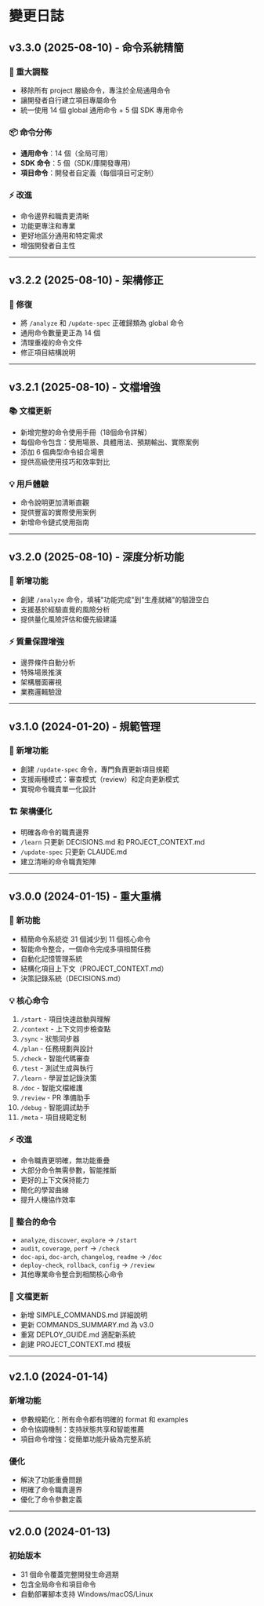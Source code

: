 # 變更日誌

## v3.3.0 (2025-08-10) - 命令系統精簡

### 🎯 重大調整
- 移除所有 project 層級命令，專注於全局通用命令
- 讓開發者自行建立項目專屬命令
- 統一使用 14 個 global 通用命令 + 5 個 SDK 專用命令

### 📦 命令分佈
- **通用命令**：14 個（全局可用）
- **SDK 命令**：5 個（SDK/庫開發專用）
- **項目命令**：開發者自定義（每個項目可定制）

### ⚡ 改進
- 命令邊界和職責更清晰
- 功能更專注和專業
- 更好地區分通用和特定需求
- 增強開發者自主性

---

## v3.2.2 (2025-08-10) - 架構修正

### 🔧 修復
- 將 `/analyze` 和 `/update-spec` 正確歸類為 global 命令
- 通用命令數量更正為 14 個
- 清理重複的命令文件
- 修正項目結構說明

---

## v3.2.1 (2025-08-10) - 文檔增強

### 📚 文檔更新
- 新增完整的命令使用手冊（18個命令詳解）
- 每個命令包含：使用場景、具體用法、預期輸出、實際案例
- 添加 6 個典型命令組合場景
- 提供高級使用技巧和效率對比

### 💡 用戶體驗
- 命令說明更加清晰直觀
- 提供豐富的實際使用案例
- 新增命令鏈式使用指南

---

## v3.2.0 (2025-08-10) - 深度分析功能

### 🚀 新增功能
- 創建 `/analyze` 命令，填補"功能完成"到"生產就緒"的驗證空白
- 支援基於經驗直覺的風險分析
- 提供量化風險評估和優先級建議

### ⚡ 質量保證增強
- 邊界條件自動分析
- 特殊場景推演
- 架構層面審視
- 業務邏輯驗證

---

## v3.1.0 (2024-01-20) - 規範管理

### 🚀 新增功能
- 創建 `/update-spec` 命令，專門負責更新項目規範
- 支援兩種模式：審查模式（review）和定向更新模式
- 實現命令職責單一化設計

### 🏗️ 架構優化
- 明確各命令的職責邊界
- `/learn` 只更新 DECISIONS.md 和 PROJECT_CONTEXT.md
- `/update-spec` 只更新 CLAUDE.md
- 建立清晰的命令職責矩陣

---

## v3.0.0 (2024-01-15) - 重大重構

### 🚀 新功能
- 精簡命令系統從 31 個減少到 11 個核心命令
- 智能命令整合，一個命令完成多項相關任務
- 自動化記憶管理系統
- 結構化項目上下文（PROJECT_CONTEXT.md）
- 決策記錄系統（DECISIONS.md）

### 💡 核心命令
1. `/start` - 項目快速啟動與理解
2. `/context` - 上下文同步檢查點
3. `/sync` - 狀態同步器
4. `/plan` - 任務規劃與設計
5. `/check` - 智能代碼審查
6. `/test` - 測試生成與執行
7. `/learn` - 學習並記錄決策
8. `/doc` - 智能文檔維護
9. `/review` - PR 準備助手
10. `/debug` - 智能調試助手
11. `/meta` - 項目規範定制

### ⚡ 改進
- 命令職責更明確，無功能重疊
- 大部分命令無需參數，智能推斷
- 更好的上下文保持能力
- 簡化的學習曲線
- 提升人機協作效率

### 🔄 整合的命令
- `analyze`, `discover`, `explore` → `/start`
- `audit`, `coverage`, `perf` → `/check`
- `doc-api`, `doc-arch`, `changelog`, `readme` → `/doc`
- `deploy-check`, `rollback`, `config` → `/review`
- 其他專業命令整合到相關核心命令

### 📝 文檔更新
- 新增 SIMPLE_COMMANDS.md 詳細說明
- 更新 COMMANDS_SUMMARY.md 為 v3.0
- 重寫 DEPLOY_GUIDE.md 適配新系統
- 創建 PROJECT_CONTEXT.md 模板

---

## v2.1.0 (2024-01-14)

### 新增功能
- 參數規範化：所有命令都有明確的 format 和 examples
- 命令協調機制：支持狀態共享和智能推薦
- 項目命令增強：從簡單功能升級為完整系統

### 優化
- 解決了功能重疊問題
- 明確了命令職責邊界
- 優化了命令參數定義

---

## v2.0.0 (2024-01-13)

### 初始版本
- 31 個命令覆蓋完整開發生命週期
- 包含全局命令和項目命令
- 自動部署腳本支持 Windows/macOS/Linux
